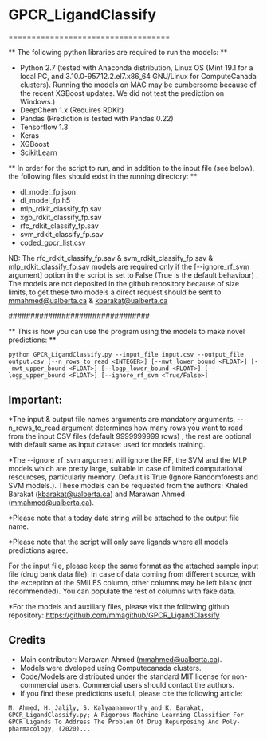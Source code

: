 # GPCR_LigandClassify

===================================

** The following python libraries are required to run the models: **

* Python 2.7 (tested with Anaconda distribution, Linux OS (Mint 19.1 for a local PC, and 3.10.0-957.12.2.el7.x86_64 GNU/Linux for ComputeCanada clusters). Running the models on MAC may be cumbersome because of the recent XGBoost updates. We did not test the prediction on Windows.)
* DeepChem 1.x (Requires RDKit)
* Pandas (Prediction is tested with Pandas 0.22)
* Tensorflow 1.3
* Keras
* XGBoost
* ScikitLearn

** In order for the script to run, and in addition to the input file (see below), the following files should exist in the running directory: **
 
* dl_model_fp.json
* dl_model_fp.h5
* mlp_rdkit_classify_fp.sav
* xgb_rdkit_classify_fp.sav
* rfc_rdkit_classify_fp.sav
* svm_rdkit_classify_fp.sav
* coded_gpcr_list.csv

NB: The rfc_rdkit_classify_fp.sav & svm_rdkit_classify_fp.sav & mlp_rdkit_classify_fp.sav models are required only if the [--ignore_rf_svm argument] option in the script is set to False (True is the default behaviour)
. The models are not deposited in the github repository because of size limits, to get these two models a direct request should be sent to mmahmed@ualberta.ca & kbarakat@ualberta.ca

################################

** This is how you can use the program using the models to make novel predictions: **
```
python GPCR_LigandClassify.py --input_file input.csv --output_file output.csv [--n_rows_to_read <INTEGER>] [--mwt_lower_bound <FLOAT>] [--mwt_upper_bound <FLOAT>] [--logp_lower_bound <FLOAT>] [--logp_upper_bound <FLOAT>] [--ignore_rf_svm <True/False>]
```
    
## Important:   
*The input & output file names arguments are mandatory arguments, --n_rows_to_read argument determines how many rows you want to read from the input CSV files (default 9999999999 rows)
, the rest are optional with default same as input dataset used for models training.

*The --ignore_rf_svm argument will ignore the RF, the SVM and the MLP models which are pretty large, suitable in case of limited computational resourcses, particularly memory. Default is True (Ignore Randomforests and SVM models.). These models can be requested from the authors: Khaled Barakat (kbarakat@ualberta.ca) and Marawan Ahmed (mmahmed@ualberta.ca).

*Please note that a today date string will be attached to the output file name.

*Please note that the script will only save ligands where all models predictions agree.

For the input file, please keep the same format as the attached sample input file (drug bank data file). In case of data coming from different source, with the exception of the SMILES column, other columns may be left blank (not recommended). You can populate the rest of columns with fake data.

*For the models and auxiliary files, please visit the following github repository:
      https://github.com/mmagithub/GPCR_LigandClassify

## Credits

* Main contributor: Marawan Ahmed (mmahmed@ualberta.ca).
* Models were dveloped using Computecanada clusters.
* Code/Models are distributed under the standard MIT license for non-commercial users. Commercial users should contact the authors.
* If you find these predictions useful, please cite the following article:
```
M. Ahmed, H. Jalily, S. Kalyaanamoorthy and K. Barakat, GPCR_LigandClassify.py; A Rigorous Machine Learning Classifier For GPCR Ligands To Address The Problem Of Drug Repurposing And Poly-pharmacology, (2020)...
```
